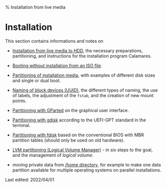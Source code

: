 % Installation from live media

# Installation

This section contains informations and notes on

+ [Installation from live media to HDD](0301-hd-install_en.md#installation-on-hdd), the necessary preparations, partitioning, and instructions for the installation program Calamares.

+ [Booting without installation from an ISO file](0302-hd-ins-fromiso_en.md#boot-from-iso-file).

+ [Partitioning of installation media](0310-part-size-examp_en.md#partitioning-of-installation-media), with examples of different disk sizes and single or dual boot.

+ [Naming of block devices (UUID)](0311-part-uuid_en.md#uuid---naming-of-block-devices), the different types of naming, the use of labels, the adjustment of the `fstab`, and the creation of new mount points.

+ [Partitioning with GParted](0312-part-gparted_en.md#partitioning-with-gparted) on the graphical user interface.

+ [Partitioning with gdisk](0313-part-gdisk_en.md#partitioning-with-gdisk) according to the UEFI-GPT standard in the terminal.

+ [Partitioning with fdisk](0314-part-cfdisk_en.md#partitioning-with-fdisk) based on the conventional BIOS with MBR partition tables (should only be used on old hardware).

+ [LVM partitioning (Logical Volume Manager)](0315-part-lvm_en.md#lvm-partitioning---logical-volume-manager) - in six steps to the goal, and the management of *logical volume*.

+ moving private data from [/home directory](0316-home-move_en.md#move-the-home-directory), for example to make one data partition available for multiple operating systems on parallel installations.


<div id="rev">Last edited: 2022/04/01</div>

